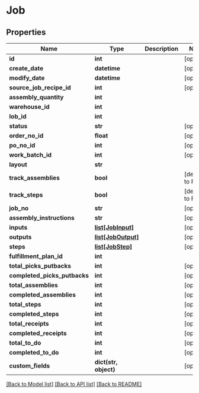 # Job

## Properties
Name | Type | Description | Notes
------------ | ------------- | ------------- | -------------
**id** | **int** |  | [optional] 
**create_date** | **datetime** |  | [optional] 
**modify_date** | **datetime** |  | [optional] 
**source_job_recipe_id** | **int** |  | [optional] 
**assembly_quantity** | **int** |  | 
**warehouse_id** | **int** |  | 
**lob_id** | **int** |  | 
**status** | **str** |  | [optional] 
**order_no_id** | **float** |  | [optional] 
**po_no_id** | **int** |  | [optional] 
**work_batch_id** | **int** |  | [optional] 
**layout** | **str** |  | 
**track_assemblies** | **bool** |  | [default to False]
**track_steps** | **bool** |  | [default to False]
**job_no** | **str** |  | [optional] 
**assembly_instructions** | **str** |  | [optional] 
**inputs** | [**list[JobInput]**](JobInput.md) |  | [optional] 
**outputs** | [**list[JobOutput]**](JobOutput.md) |  | [optional] 
**steps** | [**list[JobStep]**](JobStep.md) |  | [optional] 
**fulfillment_plan_id** | **int** |  | 
**total_picks_putbacks** | **int** |  | [optional] 
**completed_picks_putbacks** | **int** |  | [optional] 
**total_assemblies** | **int** |  | [optional] 
**completed_assemblies** | **int** |  | [optional] 
**total_steps** | **int** |  | [optional] 
**completed_steps** | **int** |  | [optional] 
**total_receipts** | **int** |  | [optional] 
**completed_receipts** | **int** |  | [optional] 
**total_to_do** | **int** |  | [optional] 
**completed_to_do** | **int** |  | [optional] 
**custom_fields** | **dict(str, object)** |  | [optional] 

[[Back to Model list]](../README.md#documentation-for-models) [[Back to API list]](../README.md#documentation-for-api-endpoints) [[Back to README]](../README.md)


